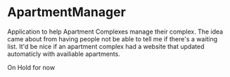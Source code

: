 # ApartmentManager
Application to help Apartment Complexes manage their complex.
The idea came about from having people not be able to tell me if there's a waiting list. It'd be nice if an apartment complex had a website that updated automaticly with availiable apartments. 

On Hold for now
